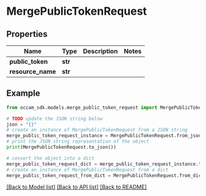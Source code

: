 # MergePublicTokenRequest


## Properties

Name | Type | Description | Notes
------------ | ------------- | ------------- | -------------
**public_token** | **str** |  | 
**resource_name** | **str** |  | 

## Example

```python
from occam_sdk.models.merge_public_token_request import MergePublicTokenRequest

# TODO update the JSON string below
json = "{}"
# create an instance of MergePublicTokenRequest from a JSON string
merge_public_token_request_instance = MergePublicTokenRequest.from_json(json)
# print the JSON string representation of the object
print(MergePublicTokenRequest.to_json())

# convert the object into a dict
merge_public_token_request_dict = merge_public_token_request_instance.to_dict()
# create an instance of MergePublicTokenRequest from a dict
merge_public_token_request_from_dict = MergePublicTokenRequest.from_dict(merge_public_token_request_dict)
```
[[Back to Model list]](../README.md#documentation-for-models) [[Back to API list]](../README.md#documentation-for-api-endpoints) [[Back to README]](../README.md)


